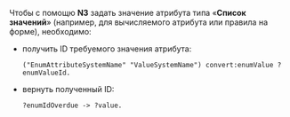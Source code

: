 Чтобы c помощю **N3** задать значение атрибута типа «**Список значений**» (например, для вычисляемого атрибута или правила на форме), необходимо:

- получить ID требуемого значения атрибута:
    ``` turtle
    ("EnumAttributeSystemName" "ValueSystemName") convert:enumValue ?enumValueId.
    ```
- вернуть полученный ID:
    ``` turtle
    ?enumIdOverdue -> ?value.
    ```